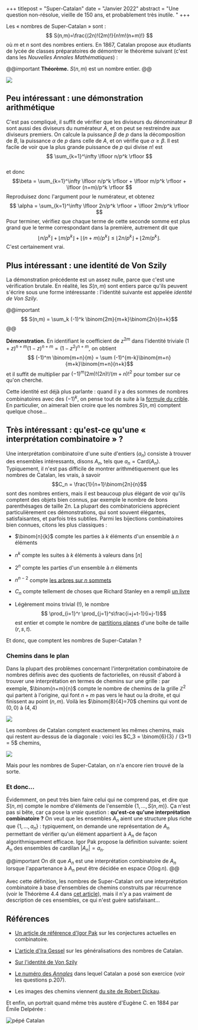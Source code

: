 +++
titlepost = "Super-Catalan"
date = "Janvier 2022"
abstract = "Une question non-résolue, vieille de 150 ans, et probablement très inutile. "
+++

Les « nombres de Super-Catalan » sont :
$$ S(n,m)=\frac{(2n)!(2m)!}{n!m!(n+m)!} $$
où $m$ et $n$ sont des nombres entiers. En 1867, Catalan propose aux étudiants de lycée de classes préparatoires de démontrer le théorème suivant (c'est dans les *Nouvelles Annales Mathématiques*) : 


@@important
**Théorème.** $S(n,m)$ est un nombre entier.
@@


[![](/posts/img/catalan.png)](http://www.numdam.org/item/NAM_1874_2_13__207_0.pdf)

## Peu intéressant : une démonstration arithmétique

C'est pas compliqué, il suffit de vérifier que les diviseurs du dénominateur $B$ sont aussi des diviseurs du numérateur $A$, et on peut se restreindre aux diviseurs premiers. On calcule la puissance $\beta$ de $p$ dans la décomposition de $B$, la puissance $\alpha$ de $p$ dans celle de $A$, et on vérifie que $\alpha \geqslant \beta$. Il est facile de voir que la plus grande puissance de $p$ qui divise $n!$ est
$$ \sum_{k=1}^\infty \lfloor n/p^k \rfloor $$   
et donc 
$$\beta = \sum_{k=1}^\infty \lfloor n/p^k \rfloor +  \lfloor m/p^k \rfloor +  \lfloor (n+m)/p^k \rfloor $$
Reproduisez donc l'argument pour le numérateur, et obtenez
$$ \alpha = \sum_{k=1}^\infty  \lfloor 2n/p^k \rfloor +  \lfloor 2m/p^k \rfloor $$
Pour terminer, vérifiez que chaque terme de cette seconde somme est plus grand que le terme correspondant dans la première, autrement dit que 
$$ \lfloor n/p^k \rfloor +  \lfloor m/p^k \rfloor +  \lfloor (n+m)/p^k \rfloor \leqslant  \lfloor 2n/p^k \rfloor +  \lfloor 2m/p^k \rfloor  .$$
C'est certainement vrai. 

## Plus intéressant : une identité de Von Szily

La démonstration précédente est un assez nulle, parce que c'est une vérification brutale. En réalité, les $S(n,m)$ sont entiers parce qu'ils peuvent s'écrire sous une forme intéressante : l'identité suivante est appelée *identité de Von Szily*. 

@@important 
$$ S(n,m) = \sum_k (-1)^k \binom{2m}{m+k}\binom{2n}{n+k}$$
@@

**Démonstration.** En identifiant le coefficient de $z^{2m}$ dans l'identité triviale $(1+z)^{n+m}(1-z)^{n+m} = (1-z^2)^{n+m}$, on obtient
$$ (-1)^m \binom{m+n}{m} = \sum (-1)^{m-k}\binom{m+n}{m+k}\binom{m+n}{n+k}$$
et il suffit de multiplier par $(-1)^m (2m)!(2n)!/(m+n)!^2$ pour tomber sur ce qu'on cherche. 

Cette identité est déjà plus parlante : quand il y a des sommes de nombres combinatoires avec des $(-1)^k$, on pense tout de suite à la [formule du crible](https://fr.wikipedia.org/wiki/Principe_d%27inclusion-exclusion). En particulier, on aimerait bien croire que les nombres $S(n,m)$ comptent quelque chose...

## Très intéressant : qu'est-ce qu'une « interprétation combinatoire » ?

Une interprétation combinatoire d'une suite d'entiers $(a_n)$ consiste à trouver des ensembles intéressants, disons $A_n$, tels que $a_n = \mathrm{Card}(A_n)$. Typiquement, il n'est pas difficile de montrer arithmétiquement que les nombres de Catalan, les vrais, à savoir
$$C_n = \frac{1}{n+1}\binom{2n}{n}$$
sont des nombres entiers, mais il est beaucoup plus élégant de voir qu'ils comptent des objets bien connus, par exemple le nombre de bons parenthésages de taille $2n$. La plupart des combinatoriciens apprécient particulièrement ces démonstrations, qui sont souvent élégantes, satisfaisantes, et parfois très subtiles. Parmi les bijections combinatoires bien connues, citons les plus classiques : 

- $\binom{n}{k}$ compte les parties à $k$ éléments d'un ensemble à $n$ éléments

- $n^k$ compte les suites à $k$ éléments à valeurs dans $[n]$

- $2^n$ compte les parties d'un ensemble à $n$ éléments

- $n^{n-2}$ compte [les arbres sur $n$ sommets](https://fr.wikipedia.org/wiki/Formule_de_Cayley)

- $C_n$ compte tellement de choses que Richard Stanley en a rempli [un livre](https://www.cambridge.org/core/books/catalan-numbers/5441FB5B09E9C01185834D9CBB9DFAD9)

- Légèrement moins trivial (!), le nombre $$ \prod_{i=1}^r \prod_{j=1}^s\frac{i+j+t-1}{i+j-1}$$ est entier et compte le nombre de [partitions planes](https://en.wikipedia.org/wiki/Plane_partition) d'une boîte de taille $(r,s,t)$. 


Et donc, que comptent les nombres de Super-Catalan ? 

### Chemins dans le plan

Dans la plupart des problèmes concernant l'interprétation combinatoire de nombres définis avec des quotients de factorielles, on réussit d'abord à trouver une interprétation en termes de chemins sur une grille : par exemple, $\binom{n+m}{n}$ compte le nombre de chemins de la grille $\mathbb{Z}^2$ qui partent à l'origine, qui font $n+m$ pas vers le haut ou la droite, et qui finissent au point $(n,m)$. Voilà les $\binom{8}{4}=70$ chemins qui vont de $(0,0)$ à $(4,4)$ 

[![](/posts/img/latticepath.png)](https://www.robertdickau.com/lattices.html)


Les nombres de Catalan comptent exactement les mêmes chemins, mais qui restent au-dessus de la diagonale : voici les $C_3 = \binom{6}{3} / (3+1) = 5$ chemins, 

[![](/posts/img/catalanpaths.png)](https://www.robertdickau.com/lattices.html)


Mais pour les nombres de Super-Catalan, on n'a encore rien trouvé de la sorte.


### Et donc…


Évidemment, on peut très bien faire celui qui ne comprend pas, et dire que $S(n,m)$ compte le nombre d'éléments de l'ensemble $\{1, \dotsc, S(n,m)\}$. Ça n'est pas si bête, car ça pose la *vraie* question : **qu'est-ce qu'une interprétation combinatoire ?** On veut que les ensembles $A_n$ aient une structure plus riche que $\{1,\dotsc,a_n\}$ : typiquement, on demande une représentation de $A_n$ permettant de vérifier qu'un élément appartient à $A_n$ de façon algorithmiquement efficace. Igor Pak propose la définition suivante: soient $A_n$ des ensembles de cardilan $|A_n| = a_n$. 

@@important
On dit que $A_n$ est une interprétation combinatoire de $A_n$ lorsque l'appartenance à $A_n$ peut être décidée en espace $O(\log n)$. 
@@ 

Avec cette définition, les nombres de Super-Catalan ont une interprétation combinatoire à base d'ensembles de chemins construits par récurrence (voir le Théorème 4.4 dans [cet article](https://arxiv.org/pdf/1803.06636.pdf)), mais il n'y a pas vraiment de description de ces ensembles, ce qui n'est guère satisfaisant...



## Références

- [Un article de référence d'Igor Pak](https://arxiv.org/pdf/1803.06636.pdf) sur les conjectures actuelles en combinatoire. 

- [L'article d'Ira Gessel](https://www.sciencedirect.com/science/article/pii/0747717192900342) sur les généralisations des nombres de Catalan. 

- [Sur l'identité de Von Szily](https://www.researchgate.net/publication/268864619_On_the_Identity_of_von_Szily_Original_Derivation_and_a_New_Proof)

- [Le numéro des *Annales*](http://www.numdam.org/volume/NAM_1874_2_13/) dans lequel Catalan a posé son exercice (voir les questions p.207). 

- Les images des chemins viennent [du site de Robert Dickau](https://www.robertdickau.com/lattices.html). 

Et enfin, un portrait quand même très austère d'Eugène C. en 1884 par Émile Delpérée : 

![pépé Catalan](/posts/img/papi_catalan.jpg)
